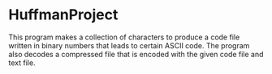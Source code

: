 # HuffmanProject

This program makes a collection of characters to produce a code file written in binary numbers that leads to certain ASCII code. 
The program also decodes a compressed file that is encoded with the given code file and text file.  
